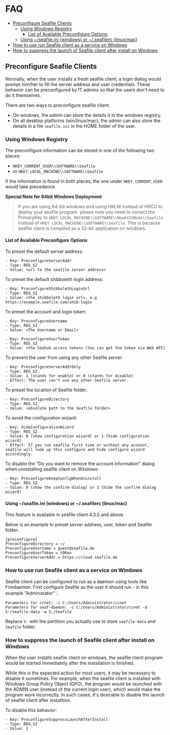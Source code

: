 # FAQ

- [Preconfigure Seafile Clients](#user-content-preconfigure-main)
  - [Using Windows Registry](#user-content-using-windows-registry)
    - [List of Available Preconfigure Options](#user-content-list-of-preconfigure-options)
  - [Using ~/seafile.ini (windows) or ~/.seafilerc (linux/mac)](#user-content-using-seafile-ini)
- [How to use run Seafile client as a service on Windows](#user-content-run-seafile-client-as-windows-service)
- [How to suppress the launch of Seafile client after install on Windows](#user-content-suppressr-launch-seafile-client-after-install-on-windows)


## <a id="preconfigure-main"></a>Preconfigure Seafile Clients

Normally, when the user installs a fresh seafile client, a login dialog would prompt him/her to fill the server address and user credentials. These behavior can be preconfigured by IT admins so that the users don't need to do it themselves.

There are two ways to preconfigure seafile client:

- On windows, the admin can store the details it in the windows registry.
- On all desktop platforms (win/linux/mac), the admin can also store the details in a file `seafile.ini` in the HOME folder of the user.

### <a id="using-windows-registry"></a>Using Windows Registry

The preconfigure information can be stored in one of the following two places:

- `HKEY_CURRENT_USER\\SOFTWARE\\Seafile`
- or `HKEY_LOCAL_MACHINE\\SOFTWARE\\Seafile`

If the information is found in both places, the one under `HKEY_CURRENT_USER` would take precedence.

**Special Note for 64bit Windows Deployment**

> If you are using 64-bit windows and using HKLM instead of HKCU to deploy your seafile program. please note you need to correct the PrimaryKey to `HKEY_LOCAL_MACHINE\\SOFTWARE\\Wow6432Node\\Seafile` instead of `HKEY_LOCAL_MACHINE\\SOFTWARE\\Seafile`. This is because seafile client is compiled as a 32-bit application on windows.

#### <a id="list-of-preconfigure-options"></a>List of Available Preconfigure Options

To preset the default server address:

```
- Key: PreconfigureServerAddr
- Type: REG_SZ
- Value: <url to the seafile server address>
```

To preset the default shibboleth login address:

```
- Key: PreconfigureShibbolethLoginUrl
- Type: REG_SZ
- Value: <the shibboleth login url>, e.g https://example.seafile.com/shib-login
```


To preset the account and login token:

```
- Key: PreconfigureUsername
- Type: REG_SZ
- Value: <The Username or Email>
```

```
- Key: PreconfigureUserToken
- Type: REG_SZ
- Value: <the Seahub access token> (You can get the token via Web API)
```

To prevent the user from using any other Seafile server:

```
- Key: PreconfigureServerAddrOnly
- Type: REG_SZ
- Value: 1 (stands for enable) or 0 (stands for disable)
- Effect: The user can't use any other Seafile server.
```

To preset the location of Seafile folder:

```
- Key: PreconfigureDirectory
- Type: REG_SZ
- Value: <absolute path to the Seafile folder>
```

To avoid the configuration wizard:

```
- Key: HideConfigurationWizard
- Type: REG_SZ
- Value: 0 (show configuration wizard) or 1 (hide configuration wizard)
- Effect: If you run seafile first time or without any account, seafile will look up this configure and hide configure wizard accordingly.
```

To disable the "Do you want to remove the account information" dialog when uninstalling seafile client on Windows:

```
- Key: PreconfigureKeepConfigWhenUninstall
- Type: REG_SZ
- Value: 0 (show the confirm dialog) or 1 (hide the confirm dialog wizard)
```

#### <a id="using-seafile-ini"></a>Using ~/seafile.ini (windows) or ~/.seafilerc (linux/mac)

This feature is available in seafile client 4.3.0 and above.

Below is an example to preset server address, user, token and Seafile folder:

```
[preconfigure]
PreconfigureDirectory = ~/
PreconfigureUsername = guest@seafile.de
PreconfigureUserToken = t0Ken
PreconfigureServerAddr = https://cloud.seafile.de
```


### <a id="run-seafile-client-as-windows-service"></a>How to use run Seafile client as a service on Windows

Seafile client can be configured to run as a daemon using tools like Firedaemon. First configure Seafile as the user it should run - in this example "Administator"：


```
Parameters for ccnet: -c C:/Users/Administrator/ccnet
Parameters for seaf-daemon: -c C:/Users/Administrator/ccnet -d S:/seafile-data -w S:/Seafile
```

Replace `S:` with the partition you actually use to store `seafile-data` and `Seafile` folder.

### <a id="suppressr-launch-seafile-client-after-install-on-windows"></a>How to suppress the launch of Seafile client after install on Windows

When the user installs seafile client on windows, the seafile client program would be started immediately after the installation is finished.

While this is the expected action for most users, it may be necessary to disable it sometimes. For example, when the seafile client is installed with Windows Group Policy Object (GPO), the program would be launched with the ADMIN user (instead of the current login user), which would make the program work incorrectly. In such cases, it's desirable to disable the launch of seafile client after installtion.

To disable this behavior:

```
- Key: PreconfigureSuppressLaunchAfterInstall
- Type: REG_SZ
- Value: 1
```
